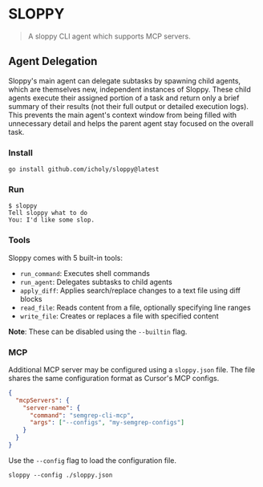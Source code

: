 # SLOPPY

> A sloppy CLI agent which supports MCP servers.


## Agent Delegation

Sloppy's main agent can delegate subtasks by spawning child agents, which are themselves new, independent instances of Sloppy. These child agents execute their assigned portion of a task and return only a brief summary of their results (not their full output or detailed execution logs). This prevents the main agent's context window from being filled with unnecessary detail and helps the parent agent stay focused on the overall task.

### Install

```
go install github.com/icholy/sloppy@latest
```

### Run

```
$ sloppy
Tell sloppy what to do
You: I'd like some slop.
```

### Tools

Sloppy comes with 5 built-in tools:

- `run_command`: Executes shell commands
- `run_agent`: Delegates subtasks to child agents
- `apply_diff`: Applies search/replace changes to a text file using diff blocks
- `read_file`: Reads content from a file, optionally specifying line ranges
- `write_file`: Creates or replaces a file with specified content

**Note**: These can be disabled using the `--builtin` flag.

### MCP

Additional MCP server may be configured using a `sloppy.json` file.
The file shares the same configuration format as Cursor's MCP configs.

```json
{
  "mcpServers": {
    "server-name": {
      "command": "semgrep-cli-mcp",
      "args": ["--configs", "my-semgrep-configs"]
    }
  }
}
```

Use the `--config` flag to load the configuration file.

```
sloppy --config ./sloppy.json
```
